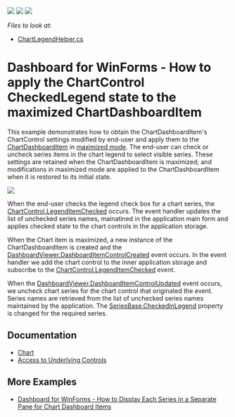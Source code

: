 <!-- default badges list -->
![](https://img.shields.io/endpoint?url=https://codecentral.devexpress.com/api/v1/VersionRange/147831864/18.1.3%2B)
[![](https://img.shields.io/badge/Open_in_DevExpress_Support_Center-FF7200?style=flat-square&logo=DevExpress&logoColor=white)](https://supportcenter.devexpress.com/ticket/details/T830523)
[![](https://img.shields.io/badge/📖_How_to_use_DevExpress_Examples-e9f6fc?style=flat-square)](https://docs.devexpress.com/GeneralInformation/403183)
<!-- default badges end -->
<!-- default file list -->
*Files to look at*:

* [ChartLegendHelper.cs](./CS/CheckBoxLegendExample/CheckBoxLegend/ChartLegendHelper.cs)
<!-- default file list end -->

# Dashboard for WinForms - How to apply the ChartControl CheckedLegend state to the maximized ChartDashboardItem

This example demonstrates how to obtain the ChartDashboardItem's ChartControl settings modified by end-user and apply them to the [ChartDashboardItem](https://docs.devexpress.com/Dashboard/DevExpress.DashboardCommon.ChartDashboardItem) in [maximized mode](https://docs.devexpress.com/Dashboard/15619/creating-dashboards/creating-dashboards-in-the-winforms-designer/dashboard-layout/dashboard-items-layout).
The end-user can check or uncheck series items in the chart legend to select visible series. These settings are retained when the ChartDashboardItem is maximized; and modifications in maximized mode are applied to the ChartDashboardItem when it is restored to its initial state. 

![](https://github.com/DevExpress-Examples/win-dashboard-viewer-chartcontrol-checkedlegend-maximized/blob/18.1.3%2B/images/win-dashboard-viewer-chartcontrol-checkedlegend-maximized.png)

When the end-user checks the legend check box for a chart series, the [ChartControl.LegendItemChecked](https://docs.devexpress.com/WindowsForms/DevExpress.XtraCharts.ChartControl.LegendItemChecked) occurs. The event handler updates the list of unchecked series names, mainatined in the application main form and applies checked state to the chart controls in the application storage.

When the Chart item is maximized, a new instance of the ChartDashboardItem is created and the [DashboardViewer.DashboardItemControlCreated](https://docs.devexpress.com/Dashboard/DevExpress.DashboardWin.DashboardViewer.DashboardItemControlCreated) event occurs. In the event handler we add the chart control to the inner application storage and subscribe to the [ChartControl.LegendItemChecked](https://docs.devexpress.com/WindowsForms/DevExpress.XtraCharts.ChartControl.LegendItemChecked) event. 

When the [DashboardViewer.DashboardItemControlUpdated](https://docs.devexpress.com/Dashboard/DevExpress.DashboardWin.DashboardViewer.DashboardItemControlUpdated) event occurs, we uncheck chart series for the chart control that originated the event. Series names are retrieved from the list of unchecked series names maintained by the application. The [SeriesBase.CheckedInLegend](https://docs.devexpress.com/CoreLibraries/DevExpress.XtraCharts.SeriesBase.CheckedInLegend) property is changed for the required series.

## Documentation

- [Chart](https://docs.devexpress.com/Dashboard/14719/winforms-dashboard/winforms-designer/create-dashboards-in-the-winforms-designer/dashboard-item-settings/chart?p=netframework)
- [Access to Underlying Controls](https://docs.devexpress.com/Dashboard/401095/winforms-dashboard/winforms-designer/access-to-underlying-controls?p=netframework)

## More Examples

- [Dashboard for WinForms - How to Display Each Series in a Separate Pane for Chart Dashboard Items](https://github.com/DevExpress-Examples/how-to-display-each-series-in-a-separate-pane-for-chart-dashboard-items)
